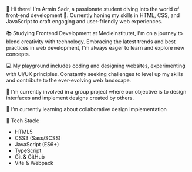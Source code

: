 👋 Hi there! I'm Armin Sadr, a passionate student diving into the world of front-end development 🚀. Currently honing my skills in HTML, CSS, and JavaScript to craft engaging and user-friendly web experiences.

📚 Studying Frontend Development at Medieinstitutet, I'm on a journey to blend creativity with technology. Embracing the latest trends and best practices in web development, I'm always eager to learn and explore new concepts.

💻 My playground includes coding and designing websites, experimenting with UI/UX principles. Constantly seeking challenges to level up my skills and contribute to the ever-evolving web landscape.

🔭 I'm currently involved in a group project where our objective is to design interfaces and implement designs created by others.

🌱 I’m currently learning about collaborative design implementation


🔧 Tech Stack:
- HTML5
- CSS3 (Sass/SCSS)
- JavaScript (ES6+)
- TypeScript
- Git & GitHub
- Vite & Webpack
